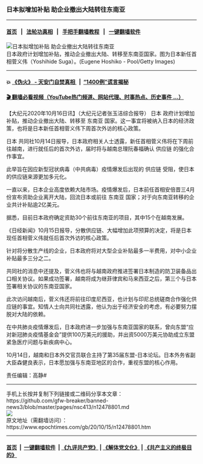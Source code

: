 ### 日本拟增加补贴 助企业撤出大陆转往东南亚
------------------------

#### [首页](https://github.com/gfw-breaker/banned-news3/blob/master/README.md) &nbsp;&nbsp;|&nbsp;&nbsp; [法轮功真相](https://github.com/begood0513/basic/blob/master/README.md)  &nbsp;&nbsp;|&nbsp;&nbsp; [手把手翻墙教程](https://github.com/gfw-breaker/guides/wiki)  &nbsp;&nbsp;|&nbsp;&nbsp; [一键翻墙软件](https://github.com/gfw-breaker/nogfw/blob/master/README.md)  



<div><img alt="日本拟增加补贴 助企业撤出大陆转往东南亚" class="attachment-djy_600_400 size-djy_600_400 wp-post-image" src="https://i.epochtimes.com/assets/uploads/2020/09/GettyImages-1228504103-600x400.jpg"/>
<div class="caption">
 日本政府计划增加补贴，推动企业撤出大陆、转移至东南亚国家。图为日本新任首相菅义伟（Yoshihide Suga）。(Eugene Hoshiko - Pool/Getty Images)
</div></div><hr/>

#### 💥 [《伪火》 - 天安门自焚真相 ](http://158.247.195.190:10000/videos/blog/weihuo.html)&nbsp; |&nbsp; [“1400例”谎言揭秘  ](http://158.247.195.190:10000/videos/blog/jiexi1400.html)

#### [ 🎬  翻墙必看视频（YouTube热门频道、网站代理、时事热点、历史事件 ...）](https://github.com/gfw-breaker/links/blob/master/banned.md)

<div><p>
 【大纪元2020年10月16日讯】（大纪元记者张玉洁综合报导）
 <ok href="https://www.epochtimes.com/gb/tag/%E6%97%A5%E6%9C%AC.html">
  日本
 </ok>
 政府计划增加补贴，推动企业撤出大陆、转移至
 <ok href="https://www.epochtimes.com/gb/tag/%E4%B8%9C%E5%8D%97%E4%BA%9A.html">
  东南亚
 </ok>
 国家。这一事宜将被纳入日本的经济政策，也将是日本新任首相菅义伟下周首次外访的核心政策。
</p>
<p>
 <ok href="https://www.epochtimes.com/gb/tag/%E6%97%A5%E6%9C%AC.html">
  日本
 </ok>
 共同社10月14日报导，日本政府相关人士透露，新任首相菅义伟将在下周前往越南，进行就任后的首次外访，届时将与越南总理阮春福确认
 <ok href="https://www.epochtimes.com/gb/tag/%E4%BE%9B%E5%BA%94%E9%93%BE.html">
  供应链
 </ok>
 的强化合作事宜。
</p>
<p>
 此举旨在因应新型冠状病毒（中共病毒）疫情爆发后出现的
 <ok href="https://www.epochtimes.com/gb/tag/%E4%BE%9B%E5%BA%94%E9%93%BE.html">
  供应链
 </ok>
 受阻，使日本的供应链来源更加多元化。
</p>
<p>
 一直以来，日本企业高度依赖大陆市场。疫情爆发后，日本前任首相安倍晋三4月份宣布资助企业离开大陆，回流日本或前往
 <ok href="https://www.epochtimes.com/gb/tag/%E4%B8%9C%E5%8D%97%E4%BA%9A.html">
  东南亚
 </ok>
 国家；对于向东南亚转移的企业共计补贴逾2亿美元。
</p>
<p>
 据悉，目前日本政府确定资助30个前往东南亚的项目，其中15个在越南发展。
</p>
<p>
 《日经新闻》10月15日报导，分散供应链、大幅增加此项预算的决定，将是日本现任首相菅义伟就任后首次外访的核心政策。
</p>
<p>
 针对将分散生产线的企业，日本政府将对大型企业补贴最多一半费用，对中小企业补贴最多三分之二。
</p>
<p>
 共同社的消息中还提及，菅义伟也将与越南政府推进签署日本制造的防卫装备品出口相关协议。如果成功签署，越南将成为继菲律宾和马来西亚之后，第三个与日本签署相关协议的东南亚国家。
</p>
<p>
 此次访问越南后，菅义伟还将前往印度尼西亚，也计划与印尼总统磋商合作强化供应链的事宜。知情人士向共同社透露，他认为出于经济安全的考虑，有必要努力摆脱对大陆的依赖。
</p>
<p>
 在中共肺炎疫情爆发后，日本政府进一步加强与东南亚国家的联系，曾向东盟“应对新冠肺炎疫情基金会”提供100万美元的援助，并出资5000万美元协助成立东盟紧急医疗问题与新疾病中心。
</p>
<p>
 10月14日，越南和日本外交官员联合主持了第35届东盟-日本论坛。日本外务省副大臣森健良表示，日本愿加强与东南亚地区的合作，重视东盟的核心作用。
</p>
<p>
 责任编辑：高静#
</p>
</div>
<hr/>
手机上长按并复制下列链接或二维码分享本文章：<br/>
https://github.com/gfw-breaker/banned-news3/blob/master/pages/nsc413/n12478801.md <br/>
<a href='https://github.com/gfw-breaker/banned-news3/blob/master/pages/nsc413/n12478801.md'><img src='https://github.com/gfw-breaker/banned-news3/blob/master/pages/nsc413/n12478801.md.png'/></a> <br/>
原文地址（需翻墙访问）：https://www.epochtimes.com/gb/20/10/15/n12478801.htm


------------------------
#### [首页](https://github.com/gfw-breaker/banned-news3/blob/master/README.md) &nbsp;|&nbsp; [一键翻墙软件](https://github.com/gfw-breaker/nogfw/blob/master/README.md) &nbsp;| [《九评共产党》](https://github.com/gfw-breaker/9ping.md/blob/master/README.md#九评之一评共产党是什么) | [《解体党文化》](https://github.com/gfw-breaker/jtdwh.md/blob/master/README.md) | [《共产主义的终极目的》](https://github.com/gfw-breaker/gczydzjmd.md/blob/master/README.md)


<img src='http://gfw-breaker.win/banned-news3/pages/nsc413/n12478801.md' width='0px' height='0px'/>